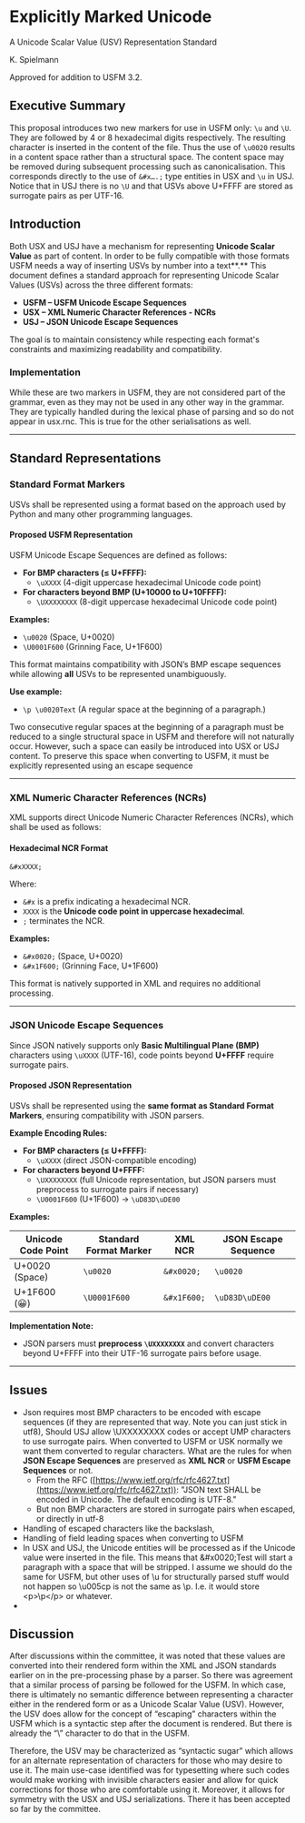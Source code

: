 # Explicitly Marked Unicode

A Unicode Scalar Value (USV) Representation Standard

K. Spielmann

Approved for addition to USFM 3.2.

## Executive Summary

This proposal introduces two new markers for use in USFM only: `\u` and `\U`. They are followed by 4 or 8 hexadecimal digits respectively. The resulting character is inserted in the content of the file. Thus the use of `\u0020` results in a content space rather than a structural space. The content space may be removed during subsequent processing such as canonicalisation. This corresponds directly to the use of `&#x….;` type entities in USX and `\u` in USJ. Notice that in USJ there is no `\U` and that USVs above U+FFFF are stored as surrogate pairs as per UTF-16.

## Introduction

Both USX and USJ have a mechanism for representing **Unicode Scalar Value** as part of content. In order to be fully compatible with those formats USFM needs a way of inserting USVs by number into a text**.** This document defines a standard approach for representing Unicode Scalar Values (USVs) across the three different formats:

* **USFM – USFM Unicode Escape Sequences**  
* **USX – XML Numeric Character References \- NCRs**  
* **USJ – JSON Unicode Escape Sequences**

The goal is to maintain consistency while respecting each format's constraints and maximizing readability and compatibility.

### Implementation

While these are two markers in USFM, they are not considered part of the grammar, even as they may not be used in any other way in the grammar. They are typically handled during the lexical phase of parsing and so do not appear in usx.rnc. This is true for the other serialisations as well.

---

## Standard Representations

### Standard Format Markers

USVs shall be represented using a format based on the approach used by Python and many other programming languages. 

#### Proposed USFM Representation

USFM Unicode Escape Sequences are defined as follows:

* **For BMP characters (≤ U+FFFF):**  
  * `\uXXXX` (4-digit uppercase hexadecimal Unicode code point)  
* **For characters beyond BMP (U+10000 to U+10FFFF):**  
  * `\UXXXXXXXX` (8-digit uppercase hexadecimal Unicode code point)

**Examples:**

* `\u0020` (Space, U+0020)  
* `\U0001F600` (Grinning Face, U+1F600)

This format maintains compatibility with JSON’s BMP escape sequences while allowing **all** USVs to be represented unambiguously.

**Use example:**

* `\p \u0020Text` (A regular space at the beginning of a paragraph.)

Two consecutive regular spaces at the beginning of a paragraph must be reduced to a single structural space in USFM and therefore will not naturally occur. However, such a space can easily be introduced into USX or USJ content. To preserve this space when converting to USFM, it must be explicitly represented using an escape sequence

---

### XML Numeric Character References (NCRs)

XML supports direct Unicode Numeric Character References (NCRs), which shall be used as follows:

#### Hexadecimal NCR Format

```
&#xXXXX;
```

Where:

* `&#x` is a prefix indicating a hexadecimal NCR.  
* `XXXX` is the **Unicode code point in uppercase hexadecimal**.  
* `;` terminates the NCR.

**Examples:**

* `&#x0020;` (Space, U+0020)  
* `&#x1F600;` (Grinning Face, U+1F600)

This format is natively supported in XML and requires no additional processing.

---

### JSON Unicode Escape Sequences

Since JSON natively supports only **Basic Multilingual Plane (BMP)** characters using `\uXXXX` (UTF-16), code points beyond **U+FFFF** require surrogate pairs.

#### Proposed JSON Representation

USVs shall be represented using the **same format as Standard Format Markers**, ensuring compatibility with JSON parsers.

**Example Encoding Rules:**

* **For BMP characters (≤ U+FFFF):**  
  * `\uXXXX` (direct JSON-compatible encoding)  
* **For characters beyond U+FFFF:**  
  * `\UXXXXXXXX` (full Unicode representation, but JSON parsers must preprocess to surrogate pairs if necessary)  
  * `\U0001F600` (U+1F600) → `\uD83D\uDE00`

**Examples:**

| Unicode Code Point | Standard Format Marker | XML NCR | JSON Escape Sequence |
| ----- | ----- | ----- | ----- |
| U+0020 (Space) | `\u0020` | `&#x0020;` | `\u0020` |
| U+1F600 (😀) | `\U0001F600` | `&#x1F600;` | `\uD83D\uDE00` |

**Implementation Note:**

* JSON parsers must **preprocess `\UXXXXXXXX`** and convert characters beyond U+FFFF into their UTF-16 surrogate pairs before usage.

---

## Issues

* Json requires most BMP characters to be encoded with escape sequences (if they are represented that way. Note you can just stick in utf8), Should USJ allow \\UXXXXXXXX codes or accept UMP characters to use surrogate pairs. When converted to USFM or USK normally we want them converted to regular characters. What are the rules for when **JSON Escape Sequences** are preserved as **XML NCR** or **USFM Escape Sequences** or not.  
  * From the RFC ([https://www.ietf.org/rfc/rfc4627.txt](https://www.ietf.org/rfc/rfc4627.txt)): "JSON text SHALL be encoded in Unicode.  The default encoding is UTF-8."  
  * But non BMP characters are stored in surrogate pairs when escaped, or directly in utf-8  
* Handling of escaped characters like the backslash,  
* Handling of field leading spaces when converting to USFM  
* In USX and USJ, the Unicode entities will be processed as if the Unicode value were inserted in the file. This means that &\#x0020;Test will start a paragraph with a space that will be stripped. I assume we should do the same for USFM, but other uses of \\u for structurally parsed stuff would not happen so \\u005cp is not the same as \\p. I.e. it would store \<p\>\\p\</p\> or whatever.  
* 

## Discussion

After discussions within the committee, it was noted that these values are converted into their rendered form within the XML and JSON standards earlier on in the pre-processing phase by a parser. So there was agreement that a similar process of parsing be followed for the USFM. In which case, there is ultimately no semantic difference between representing a character either in the rendered form or as a Unicode Scalar Value (USV). However, the USV does allow for the concept of “escaping” characters within the USFM which is a syntactic step after the document is rendered. But there is already the “\\” character to do that in the USFM.

Therefore, the USV may be characterized as “syntactic sugar” which allows for an alternate representation of characters for those who may desire to use it. The main use-case identified was for typesetting where such codes would make working with invisible characters easier and allow for quick corrections for those who are comfortable using it. Moreover, it allows for symmetry with the USX and USJ serializations. There it has been accepted so far by the committee.
